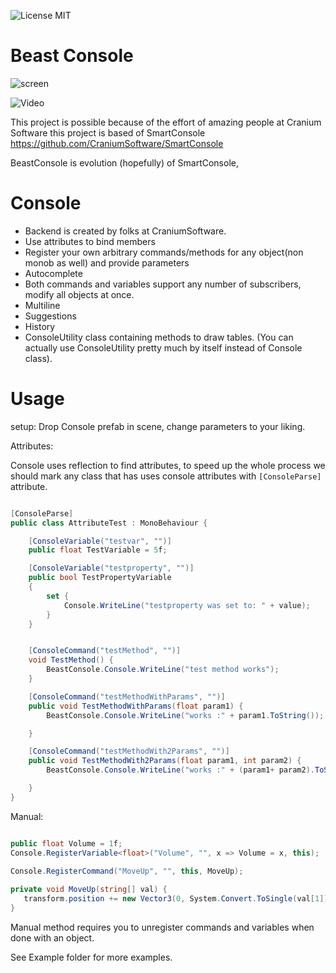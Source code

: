 
![License MIT](https://img.shields.io/badge/license-MIT-green.svg)

# Beast Console

![screen](https://i.imgur.com/HwZk4ZJ.jpg)


![Video](https://www.youtube.com/watch?v=nmFolz6C8Tk)

This project is possible because of the effort of amazing people at Cranium Software
this project is based of SmartConsole https://github.com/CraniumSoftware/SmartConsole

BeastConsole is evolution (hopefully) of SmartConsole,


# Console
* Backend is created by folks at CraniumSoftware.
* Use attributes to bind members 
* Register your own arbitrary commands/methods for any object(non monob as well) and provide parameters
* Autocomplete
* Both commands and variables support any number of subscribers, modify all objects at once.
* Multiline
* Suggestions
* History
* ConsoleUtility class containing methods to draw tables. (You can actually use ConsoleUtility pretty much by itself instead of Console class).

# Usage

setup:
	Drop Console prefab in scene, change parameters to your liking.
 
Attributes:

Console uses reflection to find attributes, to speed up the whole process we should mark any class that has uses console 
attributes with `[ConsoleParse]` attribute.

```csharp

[ConsoleParse]
public class AttributeTest : MonoBehaviour {

    [ConsoleVariable("testvar", "")]
    public float TestVariable = 5f;

    [ConsoleVariable("testproperty", "")]
    public bool TestPropertyVariable
    {
        set {
            Console.WriteLine("testproperty was set to: " + value);
        }
    }


    [ConsoleCommand("testMethod", "")]
	void TestMethod() {
        BeastConsole.Console.WriteLine("test method works");
    }

    [ConsoleCommand("testMethodWithParams", "")]
    public void TestMethodWithParams(float param1) {
        BeastConsole.Console.WriteLine("works :" + param1.ToString());

    }

    [ConsoleCommand("testMethodWith2Params", "")]
    public void TestMethodWith2Params(float param1, int param2) {
        BeastConsole.Console.WriteLine("works :" + (param1+ param2).ToString());

    }
}


```

Manual:

```csharp

public float Volume = 1f;
Console.RegisterVariable<float>("Volume", "", x => Volume = x, this);

Console.RegisterCommand("MoveUp", "", this, MoveUp);
   
private void MoveUp(string[] val) {
   transform.position += new Vector3(0, System.Convert.ToSingle(val[1]) , 0);
}

```
Manual method requires you to unregister commands and variables when done with an object.

See Example folder for more examples.

